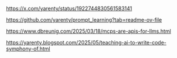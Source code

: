 https://x.com/yarenty/status/1922744830561583141

https://github.com/yarenty/prompt_learning?tab=readme-ov-file

https://www.dbreunig.com/2025/03/18/mcps-are-apis-for-llms.html

https://yarenty.blogspot.com/2025/05/teaching-ai-to-write-code-symphony-of.html


